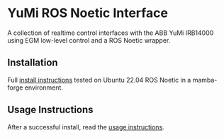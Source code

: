 # YuMi ROS Noetic Interface

A collection of realtime control interfaces with the ABB YuMi IRB14000 using EGM low-level control and a ROS Noetic wrapper.

## Installation
Full [install instructions](INSTALL.md) tested on Ubuntu 22.04 ROS Noetic in a mamba-forge environment.

## Usage Instructions
After a successful install, read the [usage instructions](USAGE_GUIDE.md).